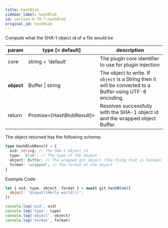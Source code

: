 ```yaml
---
title: hashBlob
sidebar_label: hashBlob
id: version-0.70.7-hashBlob
original_id: hashBlob
---
```


Compute what the SHA-1 object id of a file would be

| param      | type [= default]            | description                                                                                              |
| ---------- | --------------------------- | -------------------------------------------------------------------------------------------------------- |
| core       | string = 'default'          | The plugin core identifier to use for plugin injection                                                   |
| **object** | Buffer  &#124;  string      | The object to write. If `object` is a String then it will be converted to a Buffer using UTF-8 encoding. |
| return     | Promise\<{HashBlobResult}\> | Resolves successfully with the SHA-1 object id and the wrapped object Buffer.                            |

The object returned has the following schema:

```ts
type HashBlobResult = {
  oid: string; // The SHA-1 object id
  type: 'blob'; // The type of the object
  object: Buffer; // The wrapped git object (the thing that is hashed)
  format: 'wrapped'; // The format of the object
}
```

Example Code:

```js live
let { oid, type, object, format } = await git.hashBlob({
  object: '$input((Hello world!))',
})

console.log('oid', oid)
console.log('type', type)
console.log('object', object)
console.log('format', format)
```

<script>
(function rewriteEditLink() {
  const el = document.querySelector('a.edit-page-link.button');
  if (el) {
    el.href = 'https://github.com/isomorphic-git/isomorphic-git/edit/master/src/commands/hashBlob.js';
  }
})();
</script>